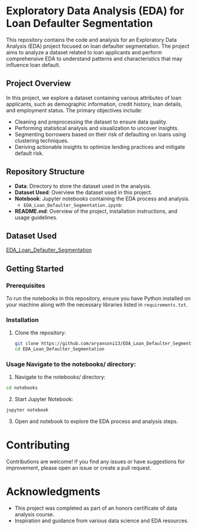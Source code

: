 # Exploratory Data Analysis (EDA) for Loan Defaulter Segmentation

This repository contains the code and analysis for an Exploratory Data Analysis (EDA) project focused on loan defaulter segmentation. The project aims to analyze a dataset related to loan applicants and perform comprehensive EDA to understand patterns and characteristics that may influence loan default.

## Project Overview

In this project, we explore a dataset containing various attributes of loan applicants, such as demographic information, credit history, loan details, and employment status. The primary objectives include:

- Cleaning and preprocessing the dataset to ensure data quality.
- Performing statistical analysis and visualization to uncover insights.
- Segmenting borrowers based on their risk of defaulting on loans using clustering techniques.
- Deriving actionable insights to optimize lending practices and mitigate default risk.

## Repository Structure

- **Data**: Directory to store the dataset used in the analysis.
- **Dataset Used**: Overview the dataset used in this project.
- **Notebook**: Jupyter notebooks containing the EDA process and analysis.
  - `EDA_Loan_Defaulter_Segmentation.ipynb`: 
- **README.md**: Overview of the project, installation instructions, and usage guidelines.


## Dataset Used

[EDA_Loan_Defaulter_Segmentation](https://drive.google.com/drive/folders/11YNYGl884rMQIy0ryuhQ9hs0lCObYVu2?usp=drive_link)


## Getting Started

### Prerequisites

To run the notebooks in this repository, ensure you have Python installed on your machine along with the necessary libraries listed in `requirements.txt`.

### Installation

1. Clone the repository:

   ```bash
   git clone https://github.com/aryansoni13/EDA_Loan_Defaulter_Segmentation.git
   cd EDA_Loan_Defaulter_Segmentation
   ```
   
### Usage Navigate to the notebooks/ directory:

1. Navigate to the notebooks/ directory:

  ```bash
  cd notebooks
  ```

2. Start Jupyter Notebook:
  ```bash
  jupyter notebook
  ```

3. Open and notebook to explore the EDA process and analysis steps.


# Contributing
Contributions are welcome! If you find any issues or have suggestions for improvement, please open an issue or create a pull request.

# Acknowledgments
- This project was completed as part of an honors certificate of data analysis course.
- Inspiration and guidance from various data science and EDA resources.

